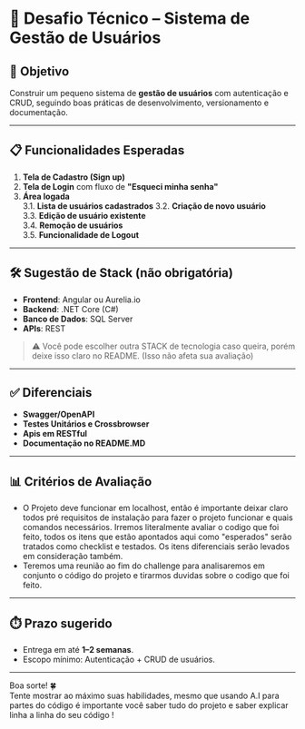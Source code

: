 # 🚀 Desafio Técnico – Sistema de Gestão de Usuários

## 📌 Objetivo
Construir um pequeno sistema de **gestão de usuários** com autenticação e CRUD, seguindo boas práticas de desenvolvimento, versionamento e documentação.

---

## 📋 Funcionalidades Esperadas
1. **Tela de Cadastro (Sign up)**  
2. **Tela de Login** com fluxo de **"Esqueci minha senha"**  
3. **Área logada**  
3.1. **Lista de usuários cadastrados**
3.2. **Criação de novo usuário**  
3.3. **Edição de usuário existente**  
3.4. **Remoção de usuários**  
3.5. **Funcionalidade de Logout**  

---

## 🛠️ Sugestão de Stack (não obrigatória)
- **Frontend**: Angular ou Aurelia.io  
- **Backend**: .NET Core (C#)  
- **Banco de Dados**: SQL Server  
- **APIs**: REST

> ⚠️ Você pode escolher outra STACK de tecnologia caso queira, porém deixe isso claro no README. (Isso não afeta sua avaliação)

---

## ✅ Diferenciais
- **Swagger/OpenAPI**  
- **Testes Unitários e Crossbrowser**
- **Apis em RESTful**
- **Documentação no README.MD**

---

## 📊 Critérios de Avaliação
-  O Projeto deve funcionar em localhost, então é importante deixar claro todos pré requisitos de instalação para fazer o projeto funcionar e quais comandos necessários. Irremos literalmente avaliar o codigo que foi feito, todos os itens que estão apontados aqui como "esperados" serão tratados como checklist e testados. Os itens diferenciais serão levados em consideração também.
- Teremos uma reunião ao fim do challenge para analisaremos em conjunto o código do projeto e tirarmos duvidas sobre o codigo que foi feito.

---

## ⏱️ Prazo sugerido
- Entrega em até **1–2 semanas**.  
- Escopo mínimo: Autenticação + CRUD de usuários.  

---

Boa sorte! 🍀  
Tente mostrar ao máximo suas habilidades, mesmo que usando A.I para partes do código é importante você saber tudo do projeto e saber explicar linha a linha do seu código !
